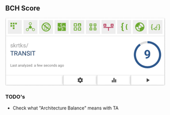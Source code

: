 ## BCH Score

![Screenshot BCH score](ScreenShots/BCHScore.png)

### TODO's

* Check what "Architecture Balance" means with TA

